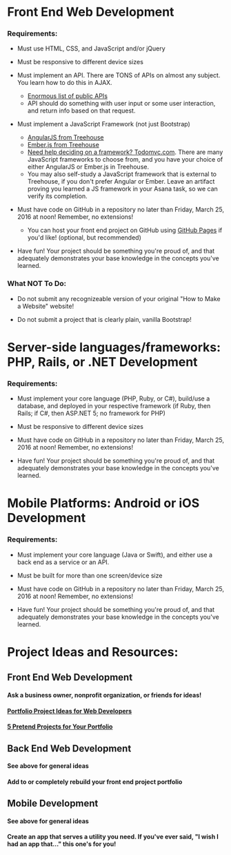 # Front End Web Development
### Requirements:
* Must use HTML, CSS, and JavaScript and/or jQuery

* Must be responsive to different device sizes

* Must implement an API.  There are TONS of APIs on almost any subject.  You learn how to do this in AJAX.  
    * [Enormous list of public APIs](https://www.publicapis.com/)
    * API should do something with user input or some user interaction, and return info based on that request.
    
* Must implement a JavaScript Framework (not just Bootstrap)
    * [AngularJS from Treehouse](https://teamtreehouse.com/library/angular-basics)
    * [Ember.js from Treehouse](https://teamtreehouse.com/library/emberjs) 
    * [Need help deciding on a framework?  Todomvc.com](http://todomvc.com/). There are many JavaScript frameworks to choose from, and you have your choice of either AngularJS or Ember.js in Treehouse.
    * You may also self-study a JavaScript framework that is external to Treehouse, if you don't prefer Angular or Ember.  Leave an artifact proving you learned a JS framework in your Asana task, so we can verify its completion.
    
* Must have code on GitHub in a repository no later than Friday, March 25, 2016 at noon!  Remember, no extensions!
    * You can host your front end project on GitHub using [GitHub Pages](https://pages.github.com/) if you'd like!  (optional, but recommended)
    
* Have fun!  Your project should be something you're proud of, and that adequately demonstrates your base knowledge in the concepts you've learned.

### What NOT To Do:
* Do not submit any recognizeable version of your original "How to Make a Website" website!

* Do not submit a project that is clearly plain, vanilla Bootstrap!

# Server-side languages/frameworks: PHP, Rails, or .NET Development
### Requirements:
* Must implement your core language (PHP, Ruby, or C#), build/use a database, and deployed in your respective framework (if Ruby, then Rails; if C#, then ASP.NET 5; no framework for PHP)

* Must be responsive to different device sizes

* Must have code on GitHub in a repository no later than Friday, March 25, 2016 at noon!  Remember, no extensions!

* Have fun!  Your project should be something you're proud of, and that adequately demonstrates your base knowledge in the concepts you've learned.

# Mobile Platforms: Android or iOS Development
### Requirements:
* Must implement your core language (Java or Swift), and either use a back end as a service or an API.

* Must be built for more than one screen/device size

* Must have code on GitHub in a repository no later than Friday, March 25, 2016 at noon!  Remember, no extensions!

* Have fun!  Your project should be something you're proud of, and that adequately demonstrates your base knowledge in the concepts you've learned.

# Project Ideas and Resources:
## Front End Web Development
#### Ask a business owner, nonprofit organization, or friends for ideas!  
#### [Portfolio Project Ideas for Web Developers](http://www.portfoliotips.co/portfolio-project-ideas/)
#### [5 Pretend Projects for Your Portfolio ](http://skillcrush.com/2014/08/11/portfolio-advice-2/)

## Back End Web Development
#### See above for general ideas
#### Add to or completely rebuild your front end project portfolio

## Mobile Development
#### See above for general ideas
#### Create an app that serves a utility you need.  If you've ever said, "I wish I had an app that..." this one's for you!